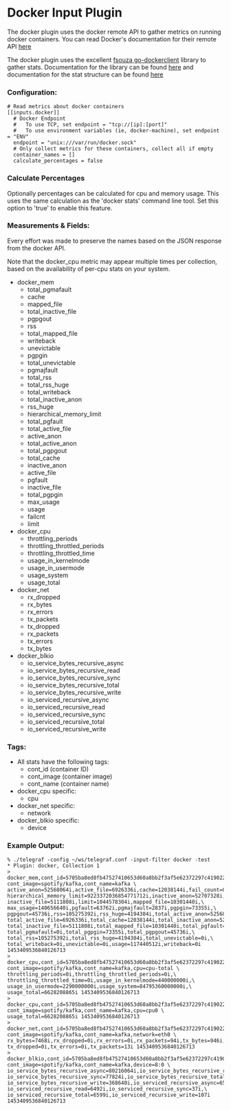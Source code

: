 # Docker Input Plugin

The docker plugin uses the docker remote API to gather metrics on running
docker containers. You can read Docker's documentation for their remote API
[here](https://docs.docker.com/engine/reference/api/docker_remote_api_v1.20/#get-container-stats-based-on-resource-usage)

The docker plugin uses the excellent
[fsouza go-dockerclient](https://github.com/fsouza/go-dockerclient) library to
gather stats. Documentation for the library can be found
[here](https://godoc.org/github.com/fsouza/go-dockerclient) and documentation
for the stat structure can be found
[here](https://godoc.org/github.com/fsouza/go-dockerclient#Stats)

### Configuration:

```
# Read metrics about docker containers
[[inputs.docker]]
  # Docker Endpoint
  #   To use TCP, set endpoint = "tcp://[ip]:[port]"
  #   To use environment variables (ie, docker-machine), set endpoint = "ENV"
  endpoint = "unix:///var/run/docker.sock"
  # Only collect metrics for these containers, collect all if empty
  container_names = []
  calculate_percentages = false
```

### Calculate Percentages

Optionally percentages can be calculated for cpu and memory usage.  This uses
the same calculation as the 'docker stats' command line tool.  Set this option
to 'true' to enable this feature.


### Measurements & Fields:

Every effort was made to preserve the names based on the JSON response from the
docker API.

Note that the docker_cpu metric may appear multiple times per collection, based
on the availability of per-cpu stats on your system.

- docker_mem
    - total_pgmafault
    - cache
    - mapped_file
    - total_inactive_file
    - pgpgout
    - rss
    - total_mapped_file
    - writeback
    - unevictable
    - pgpgin
    - total_unevictable
    - pgmajfault
    - total_rss
    - total_rss_huge
    - total_writeback
    - total_inactive_anon
    - rss_huge
    - hierarchical_memory_limit
    - total_pgfault
    - total_active_file
    - active_anon
    - total_active_anon
    - total_pgpgout
    - total_cache
    - inactive_anon
    - active_file
    - pgfault
    - inactive_file
    - total_pgpgin
    - max_usage
    - usage
    - failcnt
    - limit
- docker_cpu
    - throttling_periods
    - throttling_throttled_periods
    - throttling_throttled_time
    - usage_in_kernelmode
    - usage_in_usermode
    - usage_system
    - usage_total
- docker_net
    - rx_dropped
    - rx_bytes
    - rx_errors
    - tx_packets
    - tx_dropped
    - rx_packets
    - tx_errors
    - tx_bytes
- docker_blkio
    - io_service_bytes_recursive_async
    - io_service_bytes_recursive_read
    - io_service_bytes_recursive_sync
    - io_service_bytes_recursive_total
    - io_service_bytes_recursive_write
    - io_serviced_recursive_async
    - io_serviced_recursive_read
    - io_serviced_recursive_sync
    - io_serviced_recursive_total
    - io_serviced_recursive_write

### Tags:

- All stats have the following tags:
    - cont_id (container ID)
    - cont_image (container image)
    - cont_name (container name)
- docker_cpu specific:
    - cpu
- docker_net specific:
    - network
- docker_blkio specific:
    - device

### Example Output:

```
% ./telegraf -config ~/ws/telegraf.conf -input-filter docker -test
* Plugin: docker, Collection 1
> docker_mem,cont_id=5705ba8ed8fb47527410653d60a8bb2f3af5e62372297c419022a3cc6d45d848,\
cont_image=spotify/kafka,cont_name=kafka \
active_anon=52568064i,active_file=6926336i,cache=12038144i,fail_count=0i,\
hierarchical_memory_limit=9223372036854771712i,inactive_anon=52707328i,\
inactive_file=5111808i,limit=1044578304i,mapped_file=10301440i,\
max_usage=140656640i,pgfault=63762i,pgmajfault=2837i,pgpgin=73355i,\
pgpgout=45736i,rss=105275392i,rss_huge=4194304i,total_active_anon=52568064i,\
total_active_file=6926336i,total_cache=12038144i,total_inactive_anon=52707328i,\
total_inactive_file=5111808i,total_mapped_file=10301440i,total_pgfault=63762i,\
total_pgmafault=0i,total_pgpgin=73355i,total_pgpgout=45736i,\
total_rss=105275392i,total_rss_huge=4194304i,total_unevictable=0i,\
total_writeback=0i,unevictable=0i,usage=117440512i,writeback=0i 1453409536840126713
> docker_cpu,cont_id=5705ba8ed8fb47527410653d60a8bb2f3af5e62372297c419022a3cc6d45d848,\
cont_image=spotify/kafka,cont_name=kafka,cpu=cpu-total \
throttling_periods=0i,throttling_throttled_periods=0i,\
throttling_throttled_time=0i,usage_in_kernelmode=440000000i,\
usage_in_usermode=2290000000i,usage_system=84795360000000i,\
usage_total=6628208865i 1453409536840126713
> docker_cpu,cont_id=5705ba8ed8fb47527410653d60a8bb2f3af5e62372297c419022a3cc6d45d848,\
cont_image=spotify/kafka,cont_name=kafka,cpu=cpu0 \
usage_total=6628208865i 1453409536840126713
> docker_net,cont_id=5705ba8ed8fb47527410653d60a8bb2f3af5e62372297c419022a3cc6d45d848,\
cont_image=spotify/kafka,cont_name=kafka,network=eth0 \
rx_bytes=7468i,rx_dropped=0i,rx_errors=0i,rx_packets=94i,tx_bytes=946i,\
tx_dropped=0i,tx_errors=0i,tx_packets=13i 1453409536840126713
> docker_blkio,cont_id=5705ba8ed8fb47527410653d60a8bb2f3af5e62372297c419022a3cc6d45d848,\
cont_image=spotify/kafka,cont_name=kafka,device=8:0 \
io_service_bytes_recursive_async=80216064i,io_service_bytes_recursive_read=79925248i,\
io_service_bytes_recursive_sync=77824i,io_service_bytes_recursive_total=80293888i,\
io_service_bytes_recursive_write=368640i,io_serviced_recursive_async=6562i,\
io_serviced_recursive_read=6492i,io_serviced_recursive_sync=37i,\
io_serviced_recursive_total=6599i,io_serviced_recursive_write=107i 1453409536840126713
```
